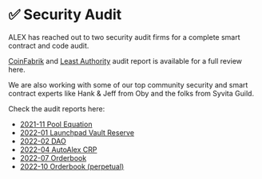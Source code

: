 # ✅ Security Audit

ALEX has reached out to two security audit firms for a complete smart contract and code audit.

[CoinFabrik](https://www.coinfabrik.com/) and [Least Authority](https://leastauthority.com/) audit report is available for a full review here.

We are also working with some of our top community security and smart contract experts like Hank & Jeff from Oby and the folks from Syvita Guild.

Check the audit reports here:

- [2021-11 Pool Equation](https://cdn.alexgo.io/pdf/AlexGo_Audit_202111_Pool_Equation.pdf)
- [2022-01 Launchpad Vault Reserve](https://cdn.alexgo.io/pdf/AlexGo_Audit_202201_Launchpad_Vault_Reserve.pdf)
- [2022-02 DAO](https://cdn.alexgo.io/pdf/AlexGo_Audit_202202_DAO.pdf)
- [2022-04 AutoAlex CRP](https://cdn.alexgo.io/pdf/AlexGo_Audit_202204_Launchpadv1.1_AutoALEX_CRP.pdf)
- [2022-07 Orderbook](https://cdn.alexgo.io/pdf/AlexGo_Audit_20220709-Order_Book_(Spot).pdf)
- [2022-10 Orderbook (perpetual)](https://cdn.alexgo.io/pdf/Alex_Audit_2022-10.pdf)


